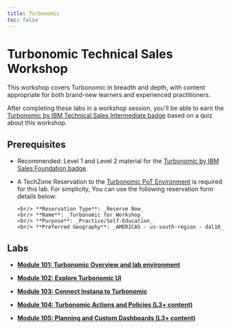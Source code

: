 ```yaml
---
title: Turbonomic
toc: false
---
```


# Turbonomic Technical Sales Workshop

This workshop covers Turbonomic in breadth and depth, with content appropriate for both brand-new learners and experienced practitioners.

After completing these labs in a workshop session, you'll be able to earn the [Turbonomic by IBM Technical Sales Intermediate badge](https://www.credly.com/earner/earned/badge/a9e44d40-7bf0-4ae5-be58-5b5b93137d6c) based on a quiz about this workshop.

## Prerequisites

- Recommended: Level 1 and Level 2 material for the [Turbonomic by IBM Sales Foundation badge](https://www.credly.com/org/ibm/badge/turbonomic-by-ibm-technical-sales-intermediate).
- A TechZone Reservation to the [Turbonomic PoT Environment](https://techzone.ibm.com/my/reservations/create/641cb4cce0c63a00185065cf) is required for this lab. For simplicity, You can use the following reservation form details below:

      <br/> **Reservation Type**: _Reserve Now_
      <br/> **Name**: _Turbonomic for Workshop_
      <br/> **Purpose**: _Practice/Self-Education_
      <br/> **Preferred Geography**: _AMERICAS - us-south-region - dal10_

## Labs

- **[Module 101: Turbonomic Overview and lab environment](/turbonomic/101)**

- **[Module 102: Explore Turbonomic UI](/turbonomic/102)**

- **[Module 103: Connect Instana to Turbonomic](/turbonomic/103)**

- **[Module 104: Turbonomic Actions and Policies (L3+ content)](/turbonomic/104)**

- **[Module 105: Planning and Custom Dashboards (L3+ content)](/turbonomic/105)**
